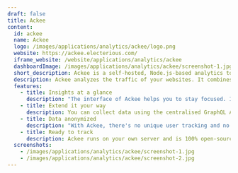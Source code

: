 ```yaml
---
draft: false
title: Ackee
content:
  id: ackee
  name: Ackee
  logo: /images/applications/analytics/ackee/logo.png
  website: https://ackee.electerious.com/
  iframe_website: /website/applications/analytics/ackee
  dashboardImage: /images/applications/analytics/ackee/screenshot-1.jpg
  short_description: Ackee is a self-hosted, Node.js-based analytics tool for ensuring privacy.
  description: Ackee analyzes the traffic of your websites. It combines privacy-focused analytics and first-class insights in a minimal interface. The minimal UI allows you to analyze your data without losing focus. The multi-step anonymization process ensures that your users stay anonymous. Ackee is 100% open-source and self-hosted, to ensure complete transparency.
  features:
    - title: Insights at a glance
      description: "The interface of Ackee helps you to stay focused. It's blazing fast and easy to navigate. You won't get lost in hundreds of charts and filter options when all you need is simple traffic insights."
    - title: Extend it your way
      description: You can collect data using the centralised GraphQL API or build your own interface and service upon Ackee. The Ackee API acts as a powerful hub, perfect to collect data from a variety of sources, including websites, services and apps.
    - title: Data anonymized
      description: "With Ackee, there's no unique user tracking and no cookies. Ackee uses a multi-step process to keep tracked data anonymized while still providing helpful analytics."
    - title: Ready to track
      description: Ackee runs on your own server and is 100% open-source. Our Get started guide covers a variety of ways to make the installation easy for everyone.
  screenshots:
    - /images/applications/analytics/ackee/screenshot-1.jpg
    - /images/applications/analytics/ackee/screenshot-2.jpg
---
```

